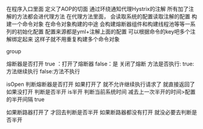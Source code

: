 在程序入口里面 定义了AOP的切面
通过环绕通知代理Hystrix的注解
所有加了注解的方法都会进代理方法
在代理方法里面， 会读取系统的配置读取注解的配置
构建一个命令对象
在命令对象构建的中途 会构建熔断器组件和构建线程池等等一系列的初始化配置
配置来源都是yml+注解上面的配置
可以根据命令的key吧多个注解绑定起来
这样子就不用重复构建多个命令对象

group





熔断器是否打开
true ：打开了熔断器
false：是 关闭了熔断
方法是否执行:
true:方法继续执行
false:方法不执行

isOpen 
判断熔断器是否打开 
如果打开了 就不允许继续执行请求了 就直接返回了
如果没打开 判断是否半开
is半开
判断当前系统时间 减去上一次半开的时间>配置的半开间隔
true


如果断路器打开了 才回去判断是否半开
如果断路器都没有打开 就没必要去判断是否半开







 
